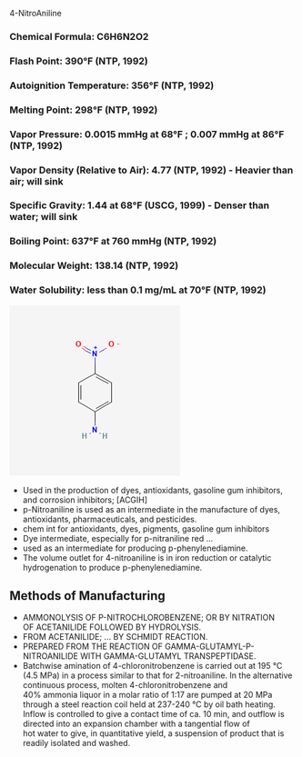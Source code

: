 4-NitroAniline  
      
### Chemical Formula: C6H6N2O2
### Flash Point: 390°F (NTP, 1992)
### Autoignition Temperature: 356°F (NTP, 1992)
### Melting Point: 298°F (NTP, 1992)
### Vapor Pressure: 0.0015 mmHg at 68°F ; 0.007 mmHg at 86°F (NTP, 1992)
### Vapor Density (Relative to Air): 4.77 (NTP, 1992) - Heavier than air; will sink
### Specific Gravity: 1.44 at 68°F (USCG, 1999) - Denser than water; will sink
### Boiling Point: 637°F at 760 mmHg (NTP, 1992)
### Molecular Weight: 138.14 (NTP, 1992)
### Water Solubility: less than 0.1 mg/mL at 70°F (NTP, 1992)

![4-nitroaniline](../images/4-nitroaniline.png)
      
* Used in the production of dyes, antioxidants, gasoline gum inhibitors, and corrosion inhibitors; \[ACGIH\]  
* p-Nitroaniline is used as an intermediate in the manufacture of dyes, antioxidants, pharmaceuticals, and pesticides.  
* chem int for antioxidants, dyes, pigments, gasoline gum inhibitors  
* Dye intermediate, especially for p-nitraniline red ...  
* used as an intermediate for producing p-phenylenediamine.  
* The volume outlet for 4-nitroaniline is in iron reduction or catalytic hydrogenation to produce p-phenylenediamine.

 ##  Methods of Manufacturing

* AMMONOLYSIS OF P-NITROCHLOROBENZENE; OR BY NITRATION OF ACETANILIDE FOLLOWED BY HYDROLYSIS.  
* FROM ACETANILIDE; ... BY SCHMIDT REACTION.  
* PREPARED FROM THE REACTION OF GAMMA-GLUTAMYL-P-NITROANILIDE WITH GAMMA-GLUTAMYL TRANSPEPTIDASE.  
* Batchwise amination of 4-chloronitrobenzene is carried out at 195 °C (4.5 MPa) in a process similar to that for 2-nitroaniline. In the alternative continuous process, molten 4-chloronitrobenzene and 40% ammonia liquor in a molar ratio of 1:17 are pumped at 20 MPa through a steel reaction coil held at 237-240 °C by oil bath heating. Inflow is controlled to give a contact time of ca. 10 min, and outflow is directed into an expansion chamber with a tangential flow of hot water to give, in quantitative yield, a suspension of product that is readily isolated and washed.